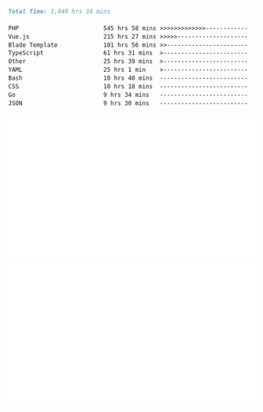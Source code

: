 <!--START_SECTION:waka-->

```markdown
Total Time: 1,049 hrs 34 mins

PHP                        545 hrs 58 mins >>>>>>>>>>>>>------------   50.78 %
Vue.js                     215 hrs 27 mins >>>>>--------------------   20.04 %
Blade Template             101 hrs 56 mins >>-----------------------   09.48 %
TypeScript                 61 hrs 31 mins  >------------------------   05.72 %
Other                      25 hrs 39 mins  >------------------------   02.39 %
YAML                       25 hrs 1 min    >------------------------   02.33 %
Bash                       10 hrs 40 mins  -------------------------   00.99 %
CSS                        10 hrs 18 mins  -------------------------   00.96 %
Go                         9 hrs 34 mins   -------------------------   00.89 %
JSON                       9 hrs 30 mins   -------------------------   00.88 %
```

<!--END_SECTION:waka-->
<p align="center">
    <img src="https://raw.githubusercontent.com/rjp2525/rjp2525/output/generated/overview.svg">
    <img src="https://raw.githubusercontent.com/rjp2525/rjp2525/output/generated/languages.svg">
</p>
